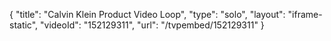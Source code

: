 {
    "title": "Calvin Klein Product Video Loop",
    "type": "solo",
    "layout": "iframe-static",
    "videoId": "152129311",
    "url": "\/tvpembed\/152129311"
}